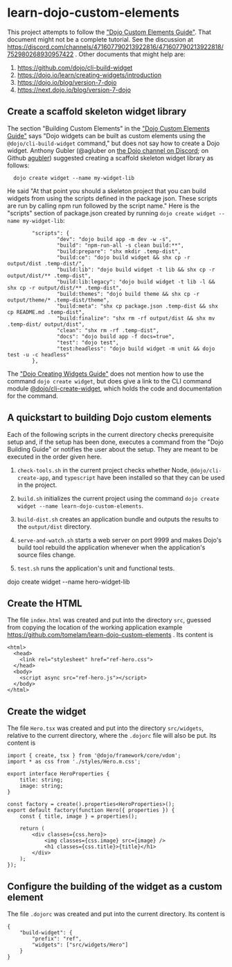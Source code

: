 # learn-dojo-custom-elements

This project attempts to follow the
["Dojo Custom Elements
Guide"](https://dojo.io/learn/custom-elements/introduction).
That document might not be a complete tutorial.
See the discussion at
https://discord.com/channels/471607790213922816/471607790213922818/752980268930957422 .
Other documents that might help are:

1. https://github.com/dojo/cli-build-widget
2. https://dojo.io/learn/creating-widgets/introduction
3. https://dojo.io/blog/version-7-dojo
4. https://next.dojo.io/blog/version-7-dojo

## Create a scaffold skeleton widget library

The section "Building Custom Elements" in the
["Dojo Custom Elements
Guide"](https://dojo.io/learn/custom-elements/introduction)
says "Dojo widgets can be built as custom elements
using the `@dojo/cli-build-widget` command,"
but does not say how to create a Dojo widget.
Anthony Gubler (@agluber on
[the Dojo channel on Discord](https://discord.com/channels/471607790213922816/471607790213922818);
on Github [agubler](https://github.com/agubler))
suggested creating a scaffold skeleton widget library as follows:
```  npm i -g cli-create-widget
  dojo create widget --name my-widget-lib
```
He said "At that point you should a skeleton project
that you can build widgets from using the scripts defined in the package json.
These scripts are run by calling npm run followed by the script name."
Here is the "scripts" section of package.json created by running
`dojo create widget --name my-widget-lib`:
```
        "scripts": {
                "dev": "dojo build app -m dev -w -s",
                "build": "npm-run-all -s clean build:**",
                "build:prepare": "shx mkdir .temp-dist",
                "build:ce": "dojo build widget && shx cp -r output/dist .temp-dist/",
                "build:lib": "dojo build widget -t lib && shx cp -r output/dist/** .temp-dist",
                "build:lib:legacy": "dojo build widget -t lib -l && shx cp -r output/dist/** .temp-dist",
                "build:themes": "dojo build theme && shx cp -r output/theme/* .temp-dist/theme",
                "build:meta": "shx cp package.json .temp-dist && shx cp README.md .temp-dist",
                "build:finalize": "shx rm -rf output/dist && shx mv .temp-dist/ output/dist",
                "clean": "shx rm -rf .temp-dist",
                "docs": "dojo build app -f docs=true",
                "test": "dojo test",
                "test:headless": "dojo build widget -m unit && dojo test -u -c headless"
        },
```


The ["Dojo Creating Widgets
Guide"](https://dojo.io/learn/creating-widgets/introduction)
does not mention how to use the command `dojo create widget`,
but does give a link to the CLI command module
[@dojo/cli-create-widget](https://github.com/dojo/cli-create-widget),
which holds the code and documentation for the command.

## A quickstart to building Dojo custom elements

Each of the following scripts in the current directory checks prerequisite
setup and, if the setup has been done, executes a command from the
"Dojo Building Guide" or notifies the user about the setup.
They are meant to be executed in the order given here.

1. `check-tools.sh` in the current project checks whether Node,
`@dojo/cli-create-app`, and `typescript` have been installed so
that they can be used in the project.

2. `build.sh` initializes the current project using the command
`dojo create widget --name learn-dojo-custom-elements`.

3. `build-dist.sh` creates an application bundle and outputs the results
to the `output/dist` directory.

4. `serve-and-watch.sh` starts a web server on port 9999 and makes Dojo's
build tool rebuild the application whenever when the application's
source files change.

5. `test.sh` runs the application's unit and functional tests.

dojo create widget --name hero-widget-lib

## Create the HTML

The file `index.html` was created and put into the directory `src`,
guessed from copying the location of the working application example
https://github.com/tomelam/learn-dojo-custom-elements .
Its content is
```
<html>
  <head>
    <link rel="stylesheet" href="ref-hero.css">
  </head>
  <body>
    <script async src="ref-hero.js"></script>
  </body>
</html>
```

## Create the widget

The file `Hero.tsx` was created and put into the directory `src/widgets`,
relative to the current directory, where the `.dojorc` file will also be put.
Its content is
```
import { create, tsx } from '@dojo/framework/core/vdom';
import * as css from './styles/Hero.m.css';

export interface HeroProperties {
    title: string;
    image: string;
}

const factory = create().properties<HeroProperties>();
export default factory(function Hero({ properties }) {
    const { title, image } = properties();

    return (
        <div classes={css.hero}>
            <img classes={css.image} src={image} />
            <h1 classes={css.title}>{title}</h1>
        </div>
    );
});
```

## Configure the building of the widget as a custom element

The file `.dojorc` was created and put into the current directory.
Its content is
```
{
    "build-widget": {
        "prefix": "ref",
        "widgets": ["src/widgets/Hero"]
    }
}
```

